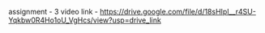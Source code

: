 assignment - 3  video link - https://drive.google.com/file/d/18sHIpl__r4SU-Yqkbw0R4Ho1oU_VgHcs/view?usp=drive_link
